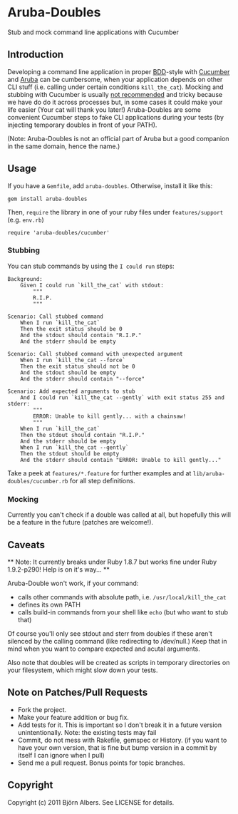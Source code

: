 # Aruba-Doubles

Stub and mock command line applications with Cucumber

## Introduction

Developing a command line application in proper [BDD](http://en.wikipedia.org/wiki/Behavior_Driven_Development)-style with [Cucumber](http://cukes.info/) and [Aruba](https://github.com/cucumber/aruba) can be cumbersome, when your application depends on other CLI stuff (i.e. calling under certain conditions `kill_the_cat`).
Mocking and stubbing with Cucumber is usually [not recommended](https://github.com/cucumber/cucumber/wiki/Mocking-and-Stubbing-with-Cucumber) and tricky because we have do do it across processes but, in some cases it could make your life easier (Your cat will thank you later!)
Aruba-Doubles are some convenient Cucumber steps to fake CLI applications during your tests (by injecting temporary doubles in front of your PATH).

(Note: Aruba-Doubles is not an official part of Aruba but a good companion in the same domain, hence the name.)

## Usage

If you have a `Gemfile`, add `aruba-doubles`. Otherwise, install it like this:

    gem install aruba-doubles

Then, `require` the library in one of your ruby files under `features/support` (e.g. `env.rb`)

    require 'aruba-doubles/cucumber'

### Stubbing

You can stub commands by using the `I could run` steps:

	Background:
		Given I could run `kill_the_cat` with stdout:
			"""
			R.I.P.
			"""

	Scenario: Call stubbed command
		When I run `kill_the_cat`
		Then the exit status should be 0
		And the stdout should contain "R.I.P."
		And the stderr should be empty

	Scenario: Call stubbed command with unexpected argument
		When I run `kill_the_cat --force`
		Then the exit status should not be 0
		And the stdout should be empty
		And the stderr should contain "--force"

	Scenario: Add expected arguments to stub
		And I could run `kill_the_cat --gently` with exit status 255 and stderr:
			"""
			ERROR: Unable to kill gently... with a chainsaw!
			"""
		When I run `kill_the_cat`
		Then the stdout should contain "R.I.P."
		And the stderr should be empty
		When I run `kill_the_cat --gently`
		Then the stdout should be empty
		And the stderr should contain "ERROR: Unable to kill gently..."

Take a peek at `features/*.feature` for further examples and at `lib/aruba-doubles/cucumber.rb` for all step definitions.

### Mocking

Currently you can't check if a double was called at all, but hopefully this will be a feature in the future (patches are welcome!).

## Caveats

** Note: It currently breaks under Ruby 1.8.7 but works fine under Ruby 1.9.2-p290! Help is on it's way... **

Aruba-Double won't work, if your command:

* calls other commands with absolute path, i.e. `/usr/local/kill_the_cat`
* defines its own PATH
* calls build-in commands from your shell like `echo` (but who want to stub that)

Of course you'll only see stdout and sterr from doubles if these aren't silenced by the calling command (like redirecting to /dev/null.)
Keep that in mind when you want to compare expected and acutal arguments.

Also note that doubles will be created as scripts in temporary directories on your filesystem, which might slow down your tests.

## Note on Patches/Pull Requests

* Fork the project.
* Make your feature addition or bug fix.
* Add tests for it. This is important so I don't break it in a
  future version unintentionally.  Note: the existing tests may fail
* Commit, do not mess with Rakefile, gemspec or History.
  (if you want to have your own version, that is fine but bump version in a commit by itself I can ignore when I pull)
* Send me a pull request. Bonus points for topic branches.

## Copyright

Copyright (c) 2011 Björn Albers. See LICENSE for details.
